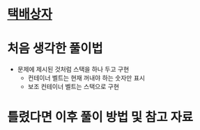 # [택배상자](https://school.programmers.co.kr/learn/courses/30/lessons/131704)

# 처음 생각한 풀이법

- 문제에 제시된 것처럼 스택을 하나 두고 구현
    - 컨테이너 벨트는 현재 꺼내야 하는 숫자만 표시
    - 보조 컨테이너 벨트는 스택으로 구현

# 틀렸다면 이후 풀이 방법 및 참고 자료